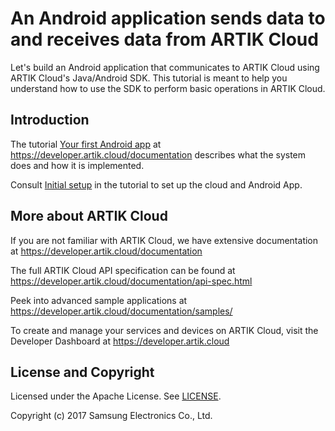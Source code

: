 # An Android application sends data to and receives data from ARTIK Cloud

Let's build an Android application that communicates to ARTIK Cloud using ARTIK Cloud's Java/Android SDK. This tutorial is meant to help you understand how to use the SDK to perform basic operations in ARTIK Cloud.

Introduction
-------------

The tutorial [Your first Android app](https://developer.artik.cloud/documentation/tutorials/your-first-android-app.html) at https://developer.artik.cloud/documentation describes what the system does and how it is implemented.

Consult [Initial setup](https://developer.artik.cloud/documentation/tutorials/your-first-android-app.html#initial-setup) in the tutorial to set up the cloud and Android App.

More about ARTIK Cloud
---------------

If you are not familiar with ARTIK Cloud, we have extensive documentation at https://developer.artik.cloud/documentation

The full ARTIK Cloud API specification can be found at https://developer.artik.cloud/documentation/api-spec.html

Peek into advanced sample applications at https://developer.artik.cloud/documentation/samples/

To create and manage your services and devices on ARTIK Cloud, visit the Developer Dashboard at https://developer.artik.cloud

License and Copyright
---------------------

Licensed under the Apache License. See [LICENSE](LICENSE).

Copyright (c) 2017 Samsung Electronics Co., Ltd.
